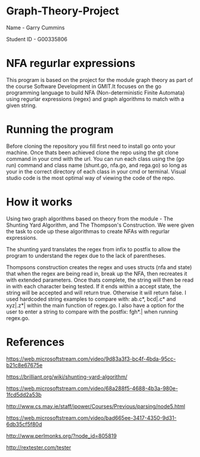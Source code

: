 # Graph-Theory-Project

Name - Garry Cummins

Student ID - G00335806

# NFA regurlar expressions

This program is based on the project for the module graph theory as part of the course Software Development in GMIT.It focuses on the go programming language to build NFA (Non-deterministic Finite Automata) using regurlar expressions (regex) and graph algorithms to match with a given string.

# Running the program

Before cloning the repository you fill first need to install go onto your machine. Once thats been achieved clone the repo using the git clone command in your cmd with the url. You can run each class using the (go run) command and class name (shunt.go, nfa.go, and rega.go) so long as your in the correct directory of each class in your cmd or terminal. Visual studio code is the most optimal way of viewing the code of the repo.

# How it works

Using two graph algorithms based on theory from the module - The Shunting Yard Algorithm, and The Thompson's Construction. We were given the task to code up these algorithmas to create NFAs with regurlar expressions.

The shunting yard translates the regex from infix to postfix to allow the program to understand the regex due to the lack of parentheses.

Thompsons construction creates the regex and uses structs (nfa and state) that when the regex are being read in, break up the NFA, then recreates it with extended parameters. Once thats complete, the string will then be read in with each character being tested. If it ends within a accept state, the string will be accepted and will return true. Otherwise it will return false. I used hardcoded string examples to compare with: ab.c*, bcd|.c* and xyz|.z*| within the main function of regex.go. I also have a option for the user to enter a string to compare with the postfix: fgh*.| when running regex.go.

# References 
https://web.microsoftstream.com/video/9d83a3f3-bc4f-4bda-95cc-b21c8e67675e

https://brilliant.org/wiki/shunting-yard-algorithm/

https://web.microsoftstream.com/video/68a288f5-4688-4b3a-980e-1fcd5dd2a53b

http://www.cs.may.ie/staff/jpower/Courses/Previous/parsing/node5.html

https://web.microsoftstream.com/video/bad665ee-3417-4350-9d31-6db35cf5f80d

http://www.perlmonks.org/?node_id=805819	

http://rextester.com/tester

